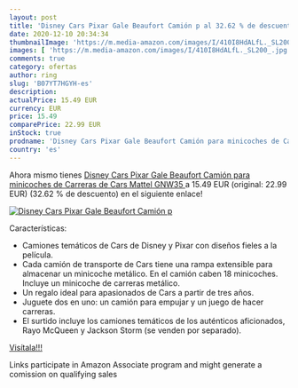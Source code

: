 ```yaml
---
layout: post
title: 'Disney Cars Pixar Gale Beaufort Camión p al 32.62 % de descuento'
date: 2020-12-10 20:34:34
thumbnailImage: 'https://m.media-amazon.com/images/I/410I8HdALfL._SL200_.jpg'
images: [ 'https://m.media-amazon.com/images/I/410I8HdALfL._SL200_.jpg' ]
comments: true
category: ofertas
author: ring
slug: 'B07YT7HGYH-es'
description:
actualPrice: 15.49 EUR
currency: EUR
price: 15.49
comparePrice: 22.99 EUR
inStock: true
prodname: 'Disney Cars Pixar Gale Beaufort Camión para minicoches de Carreras de Cars  Mattel GNW35 '
country: 'es'
---
```


Ahora mismo tienes [Disney Cars Pixar Gale Beaufort Camión para minicoches de Carreras de Cars  Mattel GNW35 ](https://www.amazon.es/dp/B07YT7HGYH/?tag=tolees-21) a 15.49 EUR (original: 22.99 EUR) (32.62 %  de descuento) en el siguiente enlace!

[![Disney Cars Pixar Gale Beaufort Camión p](https://m.media-amazon.com/images/I/410I8HdALfL._SL200_.jpg)](https://www.amazon.es/dp/B07YT7HGYH/?tag=tolees-21)

Características:

- Camiones temáticos de Cars de Disney y Pixar con diseños fieles a la película.
- Cada camión de transporte de Cars tiene una rampa extensible para almacenar un minicoche metálico. En el camión caben 18 minicoches. Incluye un minicoche de carreras metálico.
- Un regalo ideal para apasionados de Cars a partir de tres años.
- Juguete dos en uno: un camión para empujar y un juego de hacer carreras.
- El surtido incluye los camiones temáticos de los auténticos aficionados, Rayo McQueen y Jackson Storm (se venden por separado).

[Visítala!!!](https://www.amazon.es/dp/B07YT7HGYH/?tag=tolees-21)

Links participate in Amazon Associate program and might generate a comission on qualifying sales
